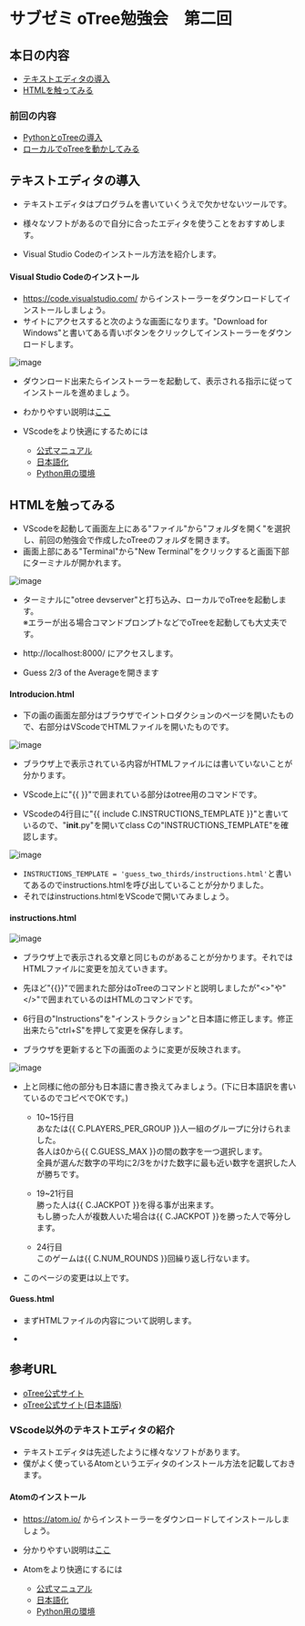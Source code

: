 # サブゼミ oTree勉強会　第二回

## 本日の内容

- [テキストエディタの導入](#テキストエディタの導入)
- [HTMLを触ってみる](#HTMLを触ってみる)

### 前回の内容
- [PythonとoTreeの導入](#pythonとotreeの導入)
- [ローカルでoTreeを動かしてみる](#ローカルでotreeを動かしてみる)


## テキストエディタの導入

- テキストエディタはプログラムを書いていくうえで欠かせないツールです。
- 様々なソフトがあるので自分に合ったエディタを使うことをおすすめします。

- Visual Studio Codeのインストール方法を紹介します。

#### Visual Studio Codeのインストール
- https://code.visualstudio.com/ からインストーラーをダウンロードしてインストールしましょう。
- サイトにアクセスすると次のような画面になります。"Download for Windows"と書いてある青いボタンをクリックしてインストーラーをダウンロードします。

![image](https://user-images.githubusercontent.com/48300561/169306755-388bc303-4e95-4da6-9453-6c19f455d08e.png)

- ダウンロード出来たらインストーラーを起動して、表示される指示に従ってインストールを進めましょう。


- わかりやすい説明は[ここ](https://qiita.com/MtBigYashi/items/a840865a6908de044724)

- VScodeをより快適にするためには
  - [公式マニュアル](https://code.visualstudio.com/docs)
  - [日本語化](https://www.python.jp/python_vscode/windows/setup/install_vscode.html#%E3%83%A1%E3%83%8B%E3%83%A5%E3%83%BC%E3%81%AA%E3%81%A9%E3%81%AE%E6%97%A5%E6%9C%AC%E8%AA%9E%E5%8C%96)
  - [Python用の環境](https://www.python.jp/python_vscode/windows/setup/install_vscode.html#Python%E9%96%8B%E7%99%BA%E7%92%B0%E5%A2%83%E3%82%92%E3%82%A4%E3%83%B3%E3%82%B9%E3%83%88%E3%83%BC%E3%83%AB)

## HTMLを触ってみる

- VScodeを起動して画面左上にある"ファイル"から"フォルダを開く"を選択し、前回の勉強会で作成したoTreeのフォルダを開きます。
- 画面上部にある"Terminal"から"New Terminal"をクリックすると画面下部にターミナルが開かれます。

![image](https://user-images.githubusercontent.com/48300561/169308164-474d7369-3c8d-46b5-86c9-d954911ffbe0.png)


- ターミナルに"otree devserver"と打ち込み、ローカルでoTreeを起動します。  
※エラーが出る場合コマンドプロンプトなどでoTreeを起動しても大丈夫です。

- http://localhost:8000/ にアクセスします。

- Guess 2/3 of the Averageを開きます

#### Introducion.html

- 下の画の画面左部分はブラウザでイントロダクションのページを開いたもので、右部分はVScodeでHTMLファイルを開いたものです。

![image](https://user-images.githubusercontent.com/48300561/169311145-bdb59769-4670-47a0-8131-ba9004ec7d6d.png)

- ブラウザ上で表示されている内容がHTMLファイルには書いていないことが分かります。

- VScode上に"{{ }}"で囲まれている部分はotree用のコマンドです。

- VScodeの4行目に"{{ include C.INSTRUCTIONS_TEMPLATE }}"と書いているので、"__init__.py"を開いてclass Cの"INSTRUCTIONS_TEMPLATE"を確認します。

![image](https://user-images.githubusercontent.com/48300561/169313437-06011a8b-13c9-4930-a463-dc5a5767d338.png)

- ```INSTRUCTIONS_TEMPLATE = 'guess_two_thirds/instructions.html'```と書いてあるのでinstructions.htmlを呼び出していることが分かりました。
- それではinstructions.htmlをVScodeで開いてみましょう。

#### instructions.html

![image](https://user-images.githubusercontent.com/48300561/169313792-29d6507f-c223-4f80-8a93-c1d551e18943.png)
- ブラウザ上で表示される文章と同じものがあることが分かります。それではHTMLファイルに変更を加えていきます。

- 先ほど"{{}}"で囲まれた部分はoTreeのコマンドと説明しましたが"<>"や"</>"で囲まれているのはHTMLのコマンドです。
- 6行目の"Instructions"を"インストラクション"と日本語に修正します。修正出来たら"ctrl+S"を押して変更を保存します。
- ブラウザを更新すると下の画面のように変更が反映されます。

![image](https://user-images.githubusercontent.com/48300561/169314658-d914dd1f-72dd-4b39-9ae9-af3c89b744ed.png)

- 上と同様に他の部分も日本語に書き換えてみましょう。(下に日本語訳を書いているのでコピペでOKです。)

  - 10~15行目  
  あなたは{{ C.PLAYERS_PER_GROUP }}人一組のグループに分けられました。  
  各人は0から{{ C.GUESS_MAX }}の間の数字を一つ選択します。  
  全員が選んだ数字の平均に2/3をかけた数字に最も近い数字を選択した人が勝ちです。

  - 19~21行目  
  勝った人は{{ C.JACKPOT }}を得る事が出来ます。  
  もし勝った人が複数人いた場合は{{ C.JACKPOT }}を勝った人で等分します。

  - 24行目  
  このゲームは{{ C.NUM_ROUNDS }}回繰り返し行ないます。

- このページの変更は以上です。

#### Guess.html

- まずHTMLファイルの内容について説明します。

-

## 参考URL
- [oTree公式サイト](https://otree.readthedocs.io/en/latest/)
- [oTree公式サイト(日本語版)](https://otree.readthedocs.io/ja/latest/index.html)


### VScode以外のテキストエディタの紹介
- テキストエディタは先述したように様々なソフトがあります。
- 僕がよく使っているAtomというエディタのインストール方法を記載しておきます。

#### Atomのインストール
- https://atom.io/ からインストーラーをダウンロードしてインストールしましょう。
- 分かりやすい説明は[ここ](https://qiita.com/yasushi-jp/items/bb92b4fa846f3b3e2733)

- Atomをより快適にするには
  - [公式マニュアル](https://flight-manual.atom.io/)
  - [日本語化](https://qiita.com/biz-nakashima001/items/1419cc86e3b62fa2eb53#:~:text=%E3%80%8COpen%20Installer%E3%80%8D%E3%82%92%E3%82%AF%E3%83%AA%E3%83%83%E3%82%AF%E3%80%82,%E3%81%A6%E3%81%84%E3%82%8B%E3%81%93%E3%81%A8%E3%82%92%E7%A2%BA%E8%AA%8D%E3%80%82)
  - [Python用の環境](https://qiita.com/suecharo/items/dbc525dd5f39bdb8403c)
